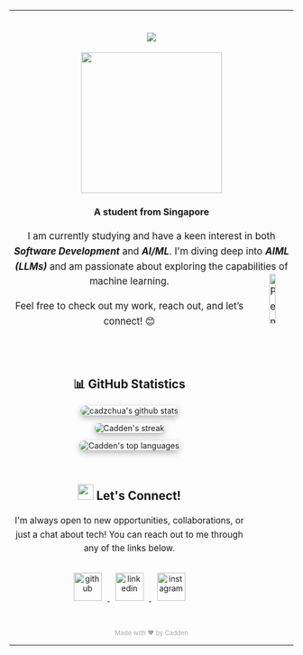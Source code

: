 <hr>
<h1 align="center">
    <img src="https://readme-typing-svg.herokuapp.com/?font=Righteous&size=35&center=true&vCenter=true&width=500&height=70&duration=4000&lines=Hello!!+👋;+I'm+Cadden!;" />
</h1>

<p align="center">
    <img src="https://user-images.githubusercontent.com/74038190/216656971-9a208a88-e6ad-4b7a-88eb-c410e4cf0e00.gif" width="250" />
</p>

<h3 align="center">
    A student from Singapore
</h3>

<div align="center" style="font-size: 1.2em; max-width: 800px; margin: 20px auto; line-height: 1.6;">
    <p>I am currently studying and have a keen interest in both <b><i>Software Development</i></b> and <b><i>AI/ML</i></b>. I'm diving deep into <b><i>AIML (LLMs)</i></b> and am passionate about exploring the capabilities of machine learning. <img align="right" src="https://raw.githubusercontent.com/Tarikul-Islam-Anik/Animated-Fluent-Emojis/master/Emojis/Animals/Penguin.png" alt="Penguin" width="15%" /></p>
    <p>Feel free to check out my work, reach out, and let’s connect! 😊</p>
</div>

<br />
<br />

<div align="center">

## 📊 GitHub Statistics

</div>

<p align="center">
    <img src="https://cadzchuastats.vercel.app/api?username=cadzchua&show_icons=true&theme=tokyonight" 
         alt="cadzchua's github stats" 
         style="border-radius: 10px; box-shadow: 0 4px 12px rgba(0, 0, 0, 0.3);" 
         onError="this.onerror=null;this.src='https://via.placeholder.com/500x200/cccccc/ffffff?text=Stats+Unavailable';" />
</p>

<p align="center">
    <img src="https://github-readme-streak-stats.herokuapp.com/?user=cadzchua&theme=tokyonight" 
         alt="Cadden's streak" 
         style="border-radius: 10px; box-shadow: 0 4px 12px rgba(0, 0, 0, 0.3);" 
         onError="this.onerror=null;this.src='https://via.placeholder.com/500x200/cccccc/ffffff?text=Streak+Unavailable';" />
</p>

<p align="center">
    <img src="https://cadzchuastats.vercel.app/api/top-langs/?username=cadzchua&theme=tokyonight&layout=compact" 
         alt="Cadden's top languages" 
         style="border-radius: 10px; box-shadow: 0 4px 12px rgba(0, 0, 0, 0.3);" 
         onError="this.onerror=null;this.src='https://via.placeholder.com/500x200/cccccc/ffffff?text=Languages+Unavailable';" />
</p>

<br />

<h2 align="center">
    <img src="https://emojis.slackmojis.com/emojis/images/1621024394/39092/cat-roll.gif?1621024394" width="28" /> Let's Connect!
</h2>

<p align="center" style="font-size: 1.1em; line-height: 1.6; max-width: 600px; margin: 20px auto;">
    I'm always open to new opportunities, collaborations, or just a chat about tech! You can reach out to me through any of the links below.
</p>

<p align="center">
    <a href="https://github.com/cadzchua">
        <img alt="github" width="50" style="padding: 10px; transition: transform 0.3s;" src="https://img.icons8.com/clouds/100/000000/github.png" />
    </a>
    <a href="https://www.linkedin.com/in/caddenchua/">
        <img alt="linkedin" width="50" style="padding: 10px; transition: transform 0.3s;" src="https://img.icons8.com/clouds/100/000000/linkedin.png" />
    </a>
    <a href="https://www.instagram.com/cadzchua/">
        <img alt="instagram" width="50" style="padding: 10px; transition: transform 0.3s;" src="https://img.icons8.com/clouds/100/000000/instagram.png" />
    </a>
</p>

<p align="center" style="font-size: 0.8em; color: #aaa; margin-top: 40px;">Made with ❤️ by Cadden</p>

<hr>
